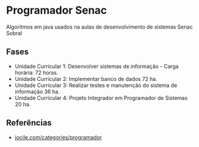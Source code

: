 # Programador Senac

Algoritmos em java usados na aulas de desenvolvimento de sistemas Senac Sobral

## Fases

- Unidade Curricular 1: Desenvolver sistemas de informação - Carga horária: 72 horas.
- Unidade Curricular 2: Implementar banco de dados 72 ha.
- Unidade Curricular 3: Realizar testes e manutenção do sistema de informação 36 ha.
- Unidade Curricular 4: Projeto Integrador em Programador de Sistemas 20 ha.

## Referências

- [jocile.com/categories/programador](https://jocile.com/categories/programador/)
